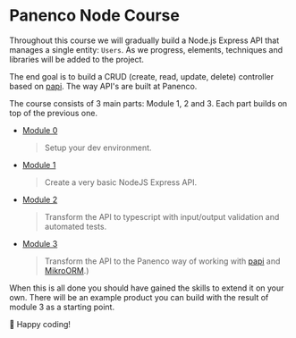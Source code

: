 # Panenco Node Course

Throughout this course we will gradually build a Node.js Express API that manages a single entity: `Users`. As we progress, elements, techniques and libraries will be added to the project.

The end goal is to build a CRUD (create, read, update, delete) controller based on [papi](https://npmjs.com/package/@panenco/papi). The way API's are built at Panenco.

The course consists of 3 main parts: Module 1, 2 and 3. Each part builds on top of the previous one.

- [Module 0](./content-module0.md)

  > Setup your dev environment.

- [Module 1](./content-module1.md)

  > Create a very basic NodeJS Express API.

- [Module 2](./content-module2.md)

  > Transform the API to typescript with input/output validation and automated tests.

- [Module 3](./content-module3.md)

  > Transform the API to the Panenco way of working with [papi](https://npmjs.com/package/@panenco/papi) and [MikroORM](https://npmjs.com/package/mikro-orm).)

When this is all done you should have gained the skills to extend it on your own. There will be an example product you can build with the result of module 3 as a starting point.

🚀 Happy coding!

